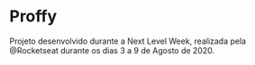 # Proffy
Projeto desenvolvido durante a Next Level Week, realizada pela @Rocketseat durante os dias 3 a 9 de Agosto de 2020.
